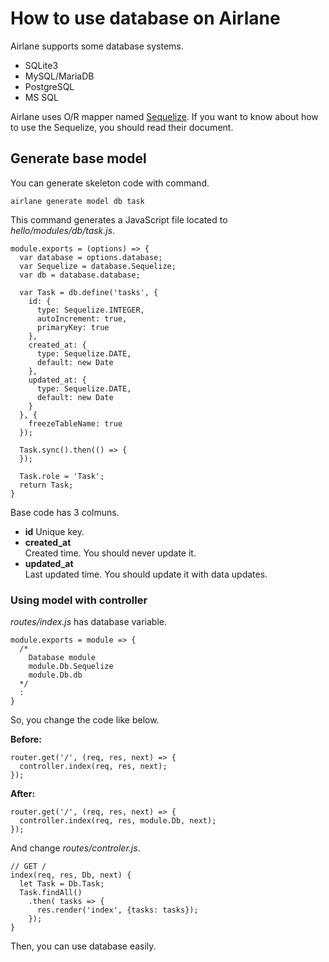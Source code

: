 # How to use database on Airlane

Airlane supports some database systems.

- SQLite3
- MySQL/MariaDB
- PostgreSQL
- MS SQL

Airlane uses O/R mapper named [Sequelize](http://docs.sequelizejs.com/en/v3/). If you want to know about how to use the Sequelize, you should read their document.

## Generate base model

You can generate skeleton code with command.

```
airlane generate model db task
```

This command generates a JavaScript file located to *hello/modules/db/task.js*.

```
module.exports = (options) => {
  var database = options.database;
  var Sequelize = database.Sequelize;
  var db = database.database;

  var Task = db.define('tasks', {
    id: {
      type: Sequelize.INTEGER,
      autoIncrement: true,
      primaryKey: true
    },
    created_at: {
      type: Sequelize.DATE,
      default: new Date
    },
    updated_at: {
      type: Sequelize.DATE,
      default: new Date
    }
  }, {
    freezeTableName: true
  });

  Task.sync().then(() => {
  });

  Task.role = 'Task';
  return Task;
}
```

Base code has 3 colmuns.

- **id** 
Unique key.
- **created_at**  
Created time. You should never update it.
- **updated_at**  
Last updated time. You should update it with data updates.

### Using model with controller

*routes/index.js* has database variable.

```
module.exports = module => {
  /*
    Database module
    module.Db.Sequelize
    module.Db.db
  */
  :
}
```

So, you change the code like below.

**Before:**

```
router.get('/', (req, res, next) => {
  controller.index(req, res, next);
});
```

**After:**

```
router.get('/', (req, res, next) => {
  controller.index(req, res, module.Db, next);
});
```

And change *routes/controler.js*.

```
// GET /
index(req, res, Db, next) {
  let Task = Db.Task;
  Task.findAll()
    .then( tasks => {
      res.render('index', {tasks: tasks}); 
    });
}
```

Then, you can use database easily.
